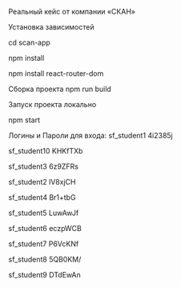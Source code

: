 Реальный кейс от компании «СКАН»

Установка зависимостей

cd scan-app

npm install

npm install react-router-dom

Сборка проекта npm run build

Запуск проекта локально

npm start

Логины и Пароли для входа:
sf_student1	  4i2385j

sf_student10	KHKfTXb

sf_student3	  6z9ZFRs

sf_student2	  lV8xjCH

sf_student4	  Br1+tbG

sf_student5	  LuwAwJf

sf_student6	  eczpWCB

sf_student7	  P6VcKNf

sf_student8	  5QB0KM/

sf_student9	  DTdEwAn
